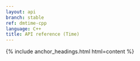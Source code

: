 ```yaml
---
layout: api
branch: stable
ref: dmtime-cpp
language: C++
title: API reference (Time)
---
```

{% include anchor_headings.html html=content %}